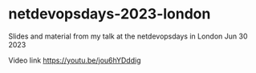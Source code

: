 # netdevopsdays-2023-london
Slides and material from my talk at the netdevopsdays in London Jun 30 2023

Video link https://youtu.be/jou6hYDddig
